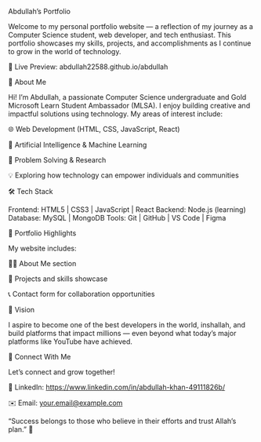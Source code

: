 Abdullah’s Portfolio

Welcome to my personal portfolio website — a reflection of my journey as a Computer Science student, web developer, and tech enthusiast. This portfolio showcases my skills, projects, and accomplishments as I continue to grow in the world of technology.

🔗 Live Preview: abdullah22588.github.io/abdullah

🚀 About Me

Hi! I’m Abdullah, a passionate Computer Science undergraduate and Gold Microsoft Learn Student Ambassador (MLSA).
I enjoy building creative and impactful solutions using technology. My areas of interest include:

🌐 Web Development (HTML, CSS, JavaScript, React)

🤖 Artificial Intelligence & Machine Learning

🧠 Problem Solving & Research

💡 Exploring how technology can empower individuals and communities

🛠️ Tech Stack

Frontend: HTML5 | CSS3 | JavaScript | React
Backend: Node.js (learning)
Database: MySQL | MongoDB 
Tools: Git | GitHub | VS Code | Figma

📁 Portfolio Highlights

My website includes:

👨‍💻 About Me section

💼 Projects and skills showcase

📞 Contact form for collaboration opportunities

🧭 Vision

I aspire to become one of the best developers in the world, inshallah, and build platforms that impact millions — even beyond what today’s major platforms like YouTube have achieved.

🤝 Connect With Me

Let’s connect and grow together!

💼 LinkedIn: https://www.linkedin.com/in/abdullah-khan-49111826b/

✉️ Email: your.email@example.com

“Success belongs to those who believe in their efforts and trust Allah’s plan.” 🌙
